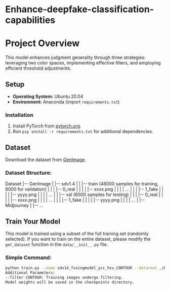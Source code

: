 # Enhance-deepfake-classification-capabilities

# Project Overview

This model enhances judgment generality through three strategies: leveraging two color spaces, implementing effective filters, and employing efficient threshold adjustments.

## Setup
- **Operating System:** Ubuntu 20.04
- **Environment:** Anaconda (import `requirements.txt`)

### Installation
1. Install PyTorch from [pytorch.org](https://pytorch.org).
2. Run `pip install -r requirements.txt` for additional dependencies.

## Dataset
Download the dataset from [GenImage](https://github.com/GenImage-Dataset/GenImage).

### Dataset Structure:
Dataset
|-- GenImage
|   |-- sdv1.4
|   |   |-- train (48000 samples for training, 6000 for validation)
|   |   |   |-- 0_real
|   |   |   |   |-- xxxx.png
|   |   |   |   ...
|   |   |   |-- 1_fake
|   |   |   |   |-- yyyy.png
|   |   |   |   ...
|   |   |-- val (6000 samples for testing)
|   |   |   |-- 0_real
|   |   |   |   |-- xxxx.png
|   |   |   |   ...
|   |   |   |-- 1_fake
|   |   |   |   |-- yyyy.png
|   |   |   |   ...
|   |-- Midjourney
|   |-- ...



## Train Your Model

This model is trained using a subset of the full training set (randomly selected). If you want to train on the entire dataset, please modify the `get_dataset` function in the `data/__init__.py` file.

### Simple Command:
```bash
python train.py --name sdv14_fusingmodel_ycc_hsv_CONTOUR --dataroot ./Dataset/GenImage/stable_diffusion_v_1_4 ```
Additional Parameters:
--filter CONTOUR: Training images undergo filtering.
Model weights will be saved in the checkpoints directory.




